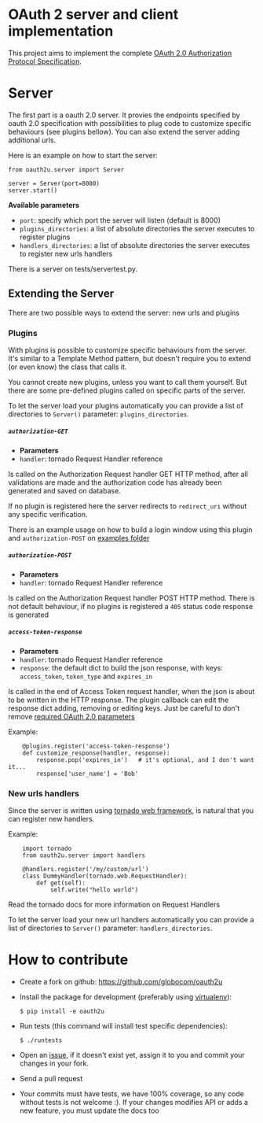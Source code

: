 # OAuth 2 server and client implementation

This project aims to implement the complete
[OAuth 2.0 Authorization Protocol Specification](http://tools.ietf.org/html/draft-ietf-oauth-v2-22).


# Server

The first part is a oauth 2.0 server. It provies the endpoints specified 
by oauth 2.0 specification with possibilities to plug code to customize
specific behaviours (see plugins bellow). 
You can also extend the server adding additional urls.

Here is an example on how to start the server:

    from oauth2u.server import Server
    
    server = Server(port=8080)
    server.start()

**Available parameters**

- `port`: specify which port the server will listen (default is 8000)
- `plugins_directories`: a list of absolute directories the server executes to register
   plugins
- `handlers_directories`: a list of absolute directories the server executes to register
   new urls handlers

There is a server on tests/servertest.py.

## Extending the Server

There are two possible ways to extend the server: new urls and plugins

### Plugins

With plugins is possible to customize specific behaviours from the server.
It's similar to a Template Method pattern, but doesn't require you to extend
(or even know) the class that calls it.

You cannot create new plugins, unless you want to call them yourself. But
there are some pre-defined plugins called on specific parts of the server.

To let the server load your plugins automatically you can provide
a list of directories to `Server()` parameter: `plugins_directories`.

##### `authorization-GET`

- __Parameters__
 - `handler`: tornado Request Handler reference

Is called on the Authorization Request handler GET HTTP method, after all 
validations are made and the authorization code has already been generated
and saved on database.

If no plugin is registered here the server redirects to `redirect_uri`
without any specific verification.

There is an example usage on how to build a login window using this plugin
and `authorization-POST` on [examples folder](https://github.com/globocom/oauth2u/blob/master/examples/server_with_plugin_to_login.py)

##### `authorization-POST`

- __Parameters__
 - `handler`: tornado Request Handler reference

Is called on the Authorization Request handler POST HTTP method. There is 
not default behaviour, if no plugins is registered a `405` status code response is
generated

##### `access-token-response`

- __Parameters__
 - `handler`: tornado Request Handler reference
 - `response`: the default dict to build the json response, with keys: `access_token`,
    `token_type` and `expires_in`

Is called in the end of Access Token request handler, when the json is about to be
written in the HTTP response.
The plugin callback can edit the response dict adding, removing or editing keys.
Just be careful to don't remove [required OAuth 2.0 parameters](http://tools.ietf.org/html/draft-ietf-oauth-v2-22#section-4.1.4)

Example:
        
        @plugins.register('access-token-response')
        def customize_response(handler, response):
            response.pop('expires_in')   # it's optional, and I don't want it...
            response['user_name'] = 'Bob'


### New urls handlers

Since the server is written using [tornado web framework](http://tornadoweb.org), is
natural that you can register new handlers.

Example:

        import tornado
        from oauth2u.server import handlers

        @handlers.register('/my/custom/url')
        class DummyHandler(tornado.web.RequestHandler):
            def get(self):
                self.write("hello world")

Read the tornado docs for more information on Request Handlers

To let the server load your new url handlers automatically you can provide
a list of directories to `Server()` parameter: `handlers_directories`.

# How to contribute

- Create a fork on github: https://github.com/globocom/oauth2u

- Install the package for development (preferably
  using [virtualenv](http://pypi.python.org/pypi/virtualenv)):

   `$ pip install -e oauth2u`

- Run tests (this command will install test specific dependencies):

   `$ ./runtests`

- Open an [issue](https://github.com/globocom/oauth2u/issues),
  if it doesn't exist yet, assign it to you and commit your changes 
  in your fork.

- Send a pull request

- Your commits must have tests, we have 100% coverage, so any code without 
  tests is not welcome :).
  If your changes modifies API or adds a new feature, you must update the docs too
